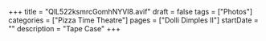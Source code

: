 +++
title = "QlL522ksmrcGomhNYVI8.avif"
draft = false
tags = ["Photos"]
categories = ["Pizza Time Theatre"]
pages = ["Dolli Dimples II"]
startDate = ""
description = "Tape Case"
+++
